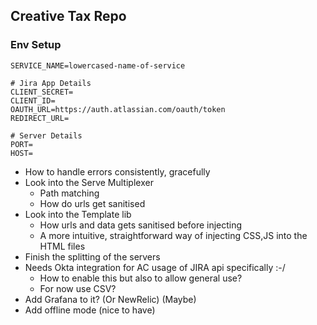 ## Creative Tax Repo


### Env Setup

```
SERVICE_NAME=lowercased-name-of-service

# Jira App Details
CLIENT_SECRET=
CLIENT_ID=
OAUTH_URL=https://auth.atlassian.com/oauth/token
REDIRECT_URL=

# Server Details
PORT=
HOST=

```
* How to handle errors consistently, gracefully
* Look into the Serve Multiplexer
    - Path matching
    - How do urls get sanitised
* Look into the Template lib
  - How urls and data gets sanitised before injecting
  - A more intuitive, straightforward way of injecting CSS,JS into the HTML files
* Finish the splitting of the servers
* Needs Okta integration for AC usage of JIRA api specifically :-/ 
  * How to enable this but also to allow general use?
  * For now use CSV?
* Add Grafana to it? (Or NewRelic) (Maybe)
* Add offline mode (nice to have)